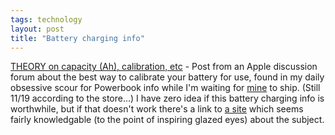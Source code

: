 ```yaml
---
tags: technology
layout: post
title: "Battery charging info"
---
```




<a href="http://discussions.info.apple.com/WebX?14@246.NvFdaZqbl1A.4@.599c1f27">THEORY on capacity (Ah), calibration, etc</a> - Post from an Apple discussion forum about the best way to calibrate your battery for use, found in my daily obsessive scour for Powerbook info while I'm waiting for <a href="/2003/10/28/dropped_the_hammer_on_the_powerbook.html">mine</a> to ship. (Still 11/19 according to the store...) I have zero idea if this battery charging info is worthwhile, but if that doesn't work there's a link to <a href="http://www.batteryuniversity.com/">a site</a> which seems fairly knowledgable (to the point of inspiring glazed eyes) about the subject.


